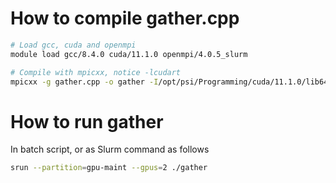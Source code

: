 # How to compile gather.cpp

```bash
# Load gcc, cuda and openmpi
module load gcc/8.4.0 cuda/11.1.0 openmpi/4.0.5_slurm

# Compile with mpicxx, notice -lcudart
mpicxx -g gather.cpp -o gather -I/opt/psi/Programming/cuda/11.1.0/lib64 -L/opt/psi/Programming/cuda/11.1.0/lib64 -lcudart
```

# How to run gather

In batch script, or as Slurm command as follows

```bash
srun --partition=gpu-maint --gpus=2 ./gather
```
